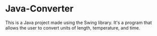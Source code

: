 # Java-Converter
This is a Java project made using the Swing library. It's a program that allows the user to convert units of length, temperature, and time.
